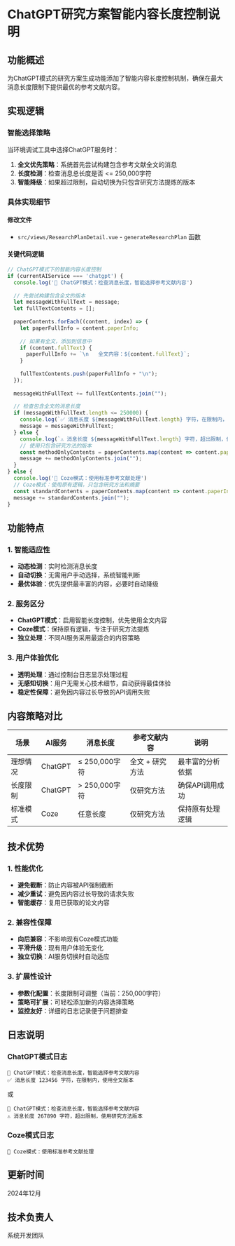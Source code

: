 # ChatGPT研究方案智能内容长度控制说明

## 功能概述
为ChatGPT模式的研究方案生成功能添加了智能内容长度控制机制，确保在最大消息长度限制下提供最优的参考文献内容。

## 实现逻辑

### 智能选择策略
当环境调试工具中选择ChatGPT服务时：

1. **全文优先策略**：系统首先尝试构建包含参考文献全文的消息
2. **长度检测**：检查消息总长度是否 <= 250,000字符
3. **智能降级**：如果超过限制，自动切换为只包含研究方法提炼的版本

### 具体实现细节

#### 修改文件
- `src/views/ResearchPlanDetail.vue` - `generateResearchPlan` 函数

#### 关键代码逻辑

```javascript
// ChatGPT模式下的智能内容长度控制
if (currentAIService === 'chatgpt') {
  console.log('🎯 ChatGPT模式：检查消息长度，智能选择参考文献内容')
  
  // 先尝试构建包含全文的版本
  let messageWithFullText = message;
  let fullTextContents = [];
  
  paperContents.forEach((content, index) => {
    let paperFullInfo = content.paperInfo;
    
    // 如果有全文，添加到信息中
    if (content.fullText) {
      paperFullInfo += `\n   全文内容：${content.fullText}`;
    }
    
    fullTextContents.push(paperFullInfo + "\n");
  });
  
  messageWithFullText += fullTextContents.join("");
  
  // 检查包含全文的消息长度
  if (messageWithFullText.length <= 250000) {
    console.log(`✅ 消息长度 ${messageWithFullText.length} 字符，在限制内，使用全文版本`)
    message = messageWithFullText;
  } else {
    console.log(`⚠️ 消息长度 ${messageWithFullText.length} 字符，超出限制，使用研究方法版本`)
    // 使用只包含研究方法的版本
    const methodOnlyContents = paperContents.map(content => content.paperInfo + "\n");
    message += methodOnlyContents.join("");
  }
} else {
  console.log('🔧 Coze模式：使用标准参考文献处理')
  // Coze模式：使用原有逻辑，只包含研究方法和摘要
  const standardContents = paperContents.map(content => content.paperInfo + "\n");
  message += standardContents.join("");
}
```

## 功能特点

### 1. 智能适应性
- **动态检测**：实时检测消息长度
- **自动切换**：无需用户手动选择，系统智能判断
- **最优体验**：优先提供最丰富的内容，必要时自动降级

### 2. 服务区分
- **ChatGPT模式**：启用智能长度控制，优先使用全文内容
- **Coze模式**：保持原有逻辑，专注于研究方法提炼
- **独立处理**：不同AI服务采用最适合的内容策略

### 3. 用户体验优化
- **透明处理**：通过控制台日志显示处理过程
- **无感知切换**：用户无需关心技术细节，自动获得最佳体验
- **稳定性保障**：避免因内容过长导致的API调用失败

## 内容策略对比

| 场景 | AI服务 | 消息长度 | 参考文献内容 | 说明 |
|------|--------|----------|-------------|------|
| 理想情况 | ChatGPT | ≤ 250,000字符 | 全文 + 研究方法 | 最丰富的分析依据 |
| 长度限制 | ChatGPT | > 250,000字符 | 仅研究方法 | 确保API调用成功 |
| 标准模式 | Coze | 任意长度 | 仅研究方法 | 保持原有处理逻辑 |

## 技术优势

### 1. 性能优化
- **避免截断**：防止内容被API强制截断
- **减少重试**：避免因内容过长导致的请求失败
- **智能缓存**：复用已获取的论文内容

### 2. 兼容性保障
- **向后兼容**：不影响现有Coze模式功能
- **平滑升级**：现有用户体验无变化
- **独立切换**：AI服务切换时自动适应

### 3. 扩展性设计
- **参数化配置**：长度限制可调整（当前：250,000字符）
- **策略可扩展**：可轻松添加新的内容选择策略
- **监控友好**：详细的日志记录便于问题排查

## 日志说明

### ChatGPT模式日志
```
🎯 ChatGPT模式：检查消息长度，智能选择参考文献内容
✅ 消息长度 123456 字符，在限制内，使用全文版本
```

或

```
🎯 ChatGPT模式：检查消息长度，智能选择参考文献内容
⚠️ 消息长度 267890 字符，超出限制，使用研究方法版本
```

### Coze模式日志
```
🔧 Coze模式：使用标准参考文献处理
```

## 更新时间
2024年12月

## 技术负责人
系统开发团队 